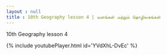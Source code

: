 ```yaml
---
layout : null
title : 10th Geography lesson 4 | வளங்கள் மற்றும் தொழிலகங்கள்
---
```


10th Geography lesson 4



{% include youtubePlayer.html id='YVdXhL-DvEc' %}
